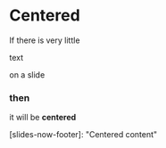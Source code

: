 # Centered

If there is very little



text



on a slide



### then

it will be **centered**

[slides-now-footer]: "Centered content"